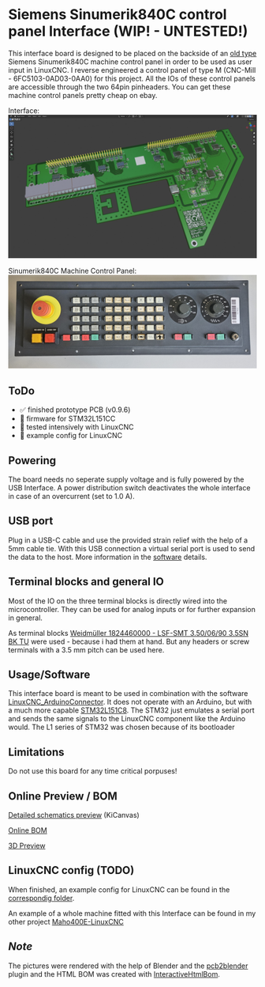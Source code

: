 # Siemens Sinumerik840C control panel Interface (WIP! - UNTESTED!)
This interface board is designed to be placed on the backside of an [old type](https://mall.industry.siemens.com/mall/de/de/Catalog/Product/6FC5103-0AD03-0AA0) Siemens Sinumerik840C machine control panel in order to be used as user input in LinuxCNC. I reverse engineered a control panel of type M (CNC-Mill - 6FC5103-0AD03-0AA0) for this project. All the IOs of these control panels are accessible through the two 64pin pinheaders. You can get these machine control panels pretty cheap on ebay.

Interface:
![v0.9.5](0_pictures/InterfaceBoard_Render_v095.png "Blender render v0.9.5")

Sinumerik840C Machine Control Panel:
![Sinumerik840C Machine Control Panel](0_pictures/Sinumeric_MachineControlPanel.jpg "Sinumerik840C Machine Control Panel")

## ToDo
- ✅ finished prototype PCB (v0.9.6)
- 🔲 firmware for STM32L151CC
- 🔲 tested intensively with LinuxCNC
- 🔲 example config for LinuxCNC

## Powering
The board needs no seperate supply voltage and is fully powered by the USB Interface. A power distribution switch deactivates the whole interface in case of an overcurrent (set to 1.0 A).

## USB port
Plug in a USB-C cable and use the provided strain relief with the help of a 5mm cable tie. With this USB connection a virtual serial port is used to send the data to the host. More information in the [software](#usagesoftware) details.

## Terminal blocks and general IO
Most of the IO on the three terminal blocks is directly wired into the microcontroller. They can be used for analog inputs or for further expansion in general.

As terminal blocks [Weidmüller 1824460000 - LSF-SMT 3.50/06/90 3.5SN BK TU](https://catalog.weidmueller.com/catalog/Start.do?ObjectID=1824460000) were used - because i had them at hand. But any headers or screw terminals with a 3.5 mm pitch can be used here.

## Usage/Software
This interface board is meant to be used in combination with the software [LinuxCNC_ArduinoConnector](https://github.com/AlexmagToast/LinuxCNC_ArduinoConnector). It does not operate with an Arduino, but with a much more capable [STM32L151C8](https://www.st.com/en/microcontrollers-microprocessors/stm32l151cc.html). The STM32 just emulates a serial port and sends the same signals to the LinuxCNC component like the Arduino would. The L1 series of STM32 was chosen because of its bootloader

## Limitations
Do not use this board for any time critical porpuses!

## Online Preview / BOM
[Detailed schematics preview](https://kicanvas.org/?github=https%3A%2F%2Fgithub.com%2FPedPEx%2FSiemens-LinuxCNC-Interface%2Ftree%2Fmaster%2F1_hardware) (KiCanvas)

[Online BOM](https://htmlpreview.github.io/?https://raw.githubusercontent.com/PedPEx/Siemens-LinuxCNC-Interface/master/1_hardware/bom/webviewer-BOM.html)

[3D Preview](https://github.com/PedPEx/Siemens-LinuxCNC-Interface/blob/master/1_hardware/Siemens-Sinumerik840C-Maschinensteuertafel-Adaptor.stl)

## LinuxCNC config (TODO)
When finished, an example config for LinuxCNC can be found in the [correspondig folder](https://github.com/PedPEx/Siemens-LinuxCNC-Interface/tree/master/2_software_LinuxCNC).

An example of a whole machine fitted with this Interface can be found in my other project [Maho400E-LinuxCNC](https://github.com/PedPEx/Maho400E-LinuxCNC)

## *Note*
The pictures were rendered with the help of Blender and the [pcb2blender](https://github.com/30350n/pcb2blender) plugin and the HTML BOM was created with [InteractiveHtmlBom](https://github.com/openscopeproject/InteractiveHtmlBom).
